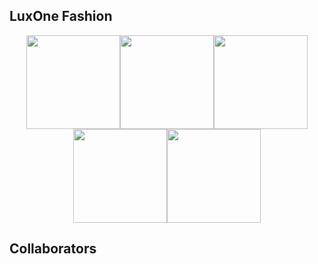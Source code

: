 ## LuxOne Fashion

<p align="center">
<img src="https://user-images.githubusercontent.com/93992324/224483116-91740e41-b5b3-485f-9d59-c5a7bc4653fc.jpeg" width="150"/><img src="https://user-images.githubusercontent.com/93992324/224483249-47e634d1-7f3a-42e6-92d5-835bf02ae5bf.jpeg" width="150"/><img src="https://user-images.githubusercontent.com/93992324/224483259-da6236e2-ff15-4458-b517-029b870b4497.jpeg" width="150"/><img src="https://user-images.githubusercontent.com/93992324/224483262-4a4335cd-32cf-4862-850b-b4a9cf088aea.jpeg" width="150"/><img src="https://user-images.githubusercontent.com/93992324/224483268-64643d4a-0eb3-454d-8064-0bb97e91ac1b.jpeg" width="150"/>
</p>

## Collaborators
